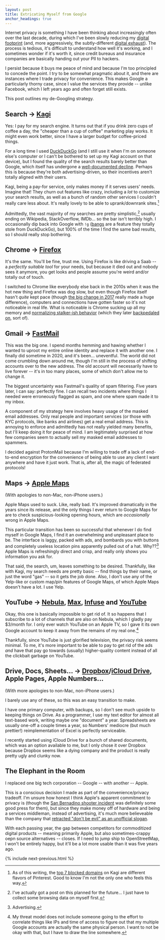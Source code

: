 ```yaml
---
layout: post
title: Extricating Myself from Google
anchor_headings: true
---
```


Internet privacy is something I have been thinking about increasingly often over the last decade, during which I've been slowly reducing my [digital footprint](https://en.wikipedia.org/wiki/Digital_footprint) (and, more aggressively, the subtly-different [digital exhaust](https://en.wikipedia.org/wiki/Data_exhaust)). The process is tedious, it's difficult to understand how well it's working, and I sometimes wonder if it's worth it, since credit bureaus and insurance companies are basically handing out your PII to hackers.

I persist because it buys me peace of mind and because I'm too principled to concede the point. I try to be somewhat pragmatic about it, and there are instances where I trade privacy for convenience. This makes Google a particularly thorny case, since I value the services they provide -- unlike Facebook, which I left years ago and often forget still exists.

This post outlines my de-Googling strategy.

## Search → [Kagi](https://kagi.com/)

Yes: I pay for my search engine. It turns out that if you drink zero cups of coffee a day, the "cheaper than a cup of coffee" marketing play works. It might even work better, since I have a larger budget for coffee-priced things.

For a long time I used [DuckDuckGo](https://duckduckgo.com/) (and I still use it when I'm on someone else's computer or I can't be bothered to set up my Kagi account on that device), but I found the quality of the search results barely better than Google, which itself has undergone a [well-documented decline](https://www.google.com/search?q=google+search+results+are+getting+worse). Perhaps this is because they're both advertising-driven, so their incentives aren't totally aligned with their users.

Kagi, being a pay-for service, only makes money if it serves users' needs. Imagine that! They churn out features like crazy, including a _lot_ to customize your search results, as well as a bunch of random other services I couldn't really care less about. It's really lovely to be able to uprank/downrank sites.[^1]

Admittedly, the vast majority of my searches are pretty simplistic,[^2] usually ending on Wikipedia, StackOverflow, IMDb... so the bar isn't terribly high. I occasionally dip back into Google with `!g` ([bangs](https://help.kagi.com/kagi/features/bangs.html) are a feature they totally stole from DuckDuckGo), but 100% of the time I find the same bad results, so I should really stop bothering.

## Chrome → [Firefox](https://firefox.com)

It's the same. You'll be fine, trust me. Using Firefox is like driving a Saab -- a _perfectly suitable tool_ for your needs, but because it died out and nobody sees it anymore, you get looks and people assume you're weird and/or totally out of touch.

I switched to Chrome like everybody else back in the 2010s when it was the hot new thing and Firefox was dog slow, but even though Firefox itself hasn't _quite_ kept pace (though [the big change in 2017](https://blog.mozilla.org/blog/2017/11/14/introducing-firefox-quantum/) really made a huge difference), computers and connections have gotten faster so it's not noticeable in real life. What is noticeable is Chrome sucking up all my memory and [normalizing stalker-ish behavior](https://blog.cryptographyengineering.com/2018/09/23/why-im-leaving-chrome/) (which they later [backpedaled on](https://www.blog.google/products/chrome/product-updates-based-your-feedback/), sort of).

## Gmail → [FastMail](https://fastmail.com)

This was the big one. I spend months hemming and hawing whether I wanted to uproot my entire online identity and replace it with another one. I finally did sometime in 2020, and it's been... uneventful. The world did not come crumbling down around me, though I'm still in the process of shifting accounts over to the new address. The old account will necessarily have to live forever -- it's in too many places, some of which don't allow me to change it.

The biggest uncertainty was Fastmail's quality of spam filtering. Five years later, I can say: perfectly fine. I can recall two incidents where things I needed were erroneously flagged as spam, and one where spam made it to my inbox.

A component of my strategy here involves heavy usage of the masked email addresses. Only real people and important services (or those with KYC protocols, like banks and airlines) get a real email address. This is annoying to enforce and admittedly has not really yielded many benefits, but I'll keep doing it for peace of mind. I am legitimately surprised at how few companies seem to actually sell my masked email addresses to spammers.

I decided against ProtonMail because I'm willing to trade off a lack of end-to-end encryption for the convenience of being able to use any client I want anywhere and have it just work. That is, after all, the magic of federated protocols!

## Maps → [Apple Maps](https://maps.apple.com/)

(With apologies to non-Mac, non-iPhone users.)

Apple Maps used to suck. Like, really bad. It's improved dramatically in the years since its release, and the only things I ever return to Google Maps for are to check suspicious-looking opening hours, which are _occasionally_ wrong in Apple Maps.

This particular transition has been so successful that whenever I do find myself in Google Maps, I find it an overwhelming and unpleasant place to be. The interface is laggy, packed with ads, and bombards you with buttons and completely useless location pins apparently pulled out of a hat. Why??[^3] Apple Maps is refreshingly direct and crisp, and really only shows you information you ask for.

That said, the search, um, leaves something to be desired. Thankfully, like with Kagi, my search needs are pretty basic -- find things by their name, or just the word "gas" -- so it gets the job done. Also, I don't use any of the Yelp-like or custom map/pin features of Google Maps, of which Apple Maps doesn't have a lot. I use Yelp.

## YouTube → [Nebula](https://watchnebula.com/), [Max](https://www.max.com/), [Infuse](https://firecore.com/) and [YouTube](https://youtube.com)

Okay, this one is basically impossible to get rid of. It so happens that I subscribe to a lot of channels that are also on Nebula, which I gladly pay $3/month for. I only ever watch YouTube on an Apple TV, so I gave it its own Google account to keep it away from the remains of my real one.[^4]

Thankfully, since YouTube is just glorified television, the privacy risk seems minimal. To me, it's more important to be able to pay to get rid of the ads _and_ have that pay go towards (usually) higher-quality content instead of all the clickbait garbage on YouTube.

## Drive, Docs, Sheets... → [Dropbox](https://dropbox.com)/[iCloud Drive](https://www.icloud.com/iclouddrive/), Apple Pages, Apple Numbers...

(With more apologies to non-Mac, non-iPhone users.)

I barely use any of these, so this was an easy transition to make.

I have one primary computer, with backups, so I don't see much upside to keeping things on Drive. As a programmer, I use my text editor for almost all text-based work, writing maybe one "document" a year. Spreadsheets are usually one-off a couple times a year, so Numbers' mediocre (but much prettier!) reimplementation of Excel is perfectly serviceable.

I recently started using iCloud Drive for a bunch of shared documents, which was an option available to me, but I only chose it over Dropbox because Dropbox seems like a dying company and the product is really pretty ugly and clunky now.

## The Elephant in the Room

I replaced one big tech corporation -- Google -- with another -- Apple.

This is a conscious decision I made as part of the convenience/privacy tradeoff. I'm unsure how honest I think Apple's apparent commitment to privacy is (though the [San Bernadino shooter incident](https://en.wikipedia.org/wiki/Apple%E2%80%93FBI_encryption_dispute) was definitely some good press for them), but since they make money off of hardware and being a services middleman, instead of advertising, it's much more believeable than the company that [retracted "don't be evil" as an unofficial slogan](https://www.snopes.com/fact-check/google-motto-dont-be-evil/).

With each passing year, the gap between competitors for commoditized digital products -- meaning primarily Apple, but also sometimes-crappy oepn source alternatives -- closes. If I need to jump ship to OpenStreetMap, I won't be entirely happy, but it'll be a lot more usable than it was five years ago.

{% include next-previous.html %}

[^1]: As of this writing, the [top 7 blocked domains](https://kagi.com/stats?stat=leaderboard) on Kagi are different flavors of Pinterest. Good to know I'm not the only one who feels this way.
[^2]: I've actually got a post on this planned for the future... I just have to collect some browsing data on myself first.
[^3]: Advertising.
[^4]: My threat model does not include someone going to the effort to correlate things like IPs and time of access to figure out that my multiple Google accounts are actually the same physical person. I want to not be okay with that, but I have to draw the line somewhere.
